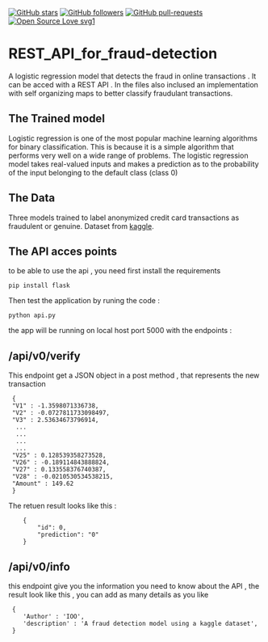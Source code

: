 
[![GitHub stars](https://img.shields.io/github/stars/Naereen/StrapDown.js.svg?style=social&label=Star&maxAge=2592000)](https://GitHub.com/Naereen/StrapDown.js/stargazers/)
[![GitHub followers](https://img.shields.io/github/followers/Naereen.svg?style=social&label=Follow&maxAge=2592000)](https://github.com/Naereen?tab=followers)
[![GitHub pull-requests](https://img.shields.io/github/issues-pr/Naereen/StrapDown.js.svg)](https://GitHub.com/Naereen/StrapDown.js/pull/)
[![Open Source Love svg1](https://badges.frapsoft.com/os/v1/open-source.svg?v=103)](https://github.com/ellerbrock/open-source-badges/)

# REST_API_for_fraud-detection
A logistic regression model that detects the fraud in online transactions . It can be acced with a REST API . 
In the files also inclused an implementation with self organizing maps to better classify fraudulant transactions.

## The Trained model 

Logistic regression is one of the most popular machine learning algorithms for binary classification. This is because it is a simple algorithm that performs very well on a wide range of problems.
The logistic regression model takes real-valued inputs and makes a prediction as to the probability of the input belonging to the default class (class 0)

## The Data 
Three models trained to label anonymized credit card transactions as fraudulent or genuine. Dataset from [kaggle](https://www.kaggle.com/sarathchandra/credit-card-fraud-detection-99-accuracy/comments#144915).

## The API acces points
to be able to use the api , you need first install the requirements 
```
pip install flask
```
Then test the application by runing the code : 
```
python api.py
```
the app will be running on local host port 5000 
with the endpoints : 
## /api/v0/verify 
This endpoint get a JSON object in a  post method , that represents the new transaction 
```
 {
 "V1" : -1.3598071336738,
 "V2" : -0.0727811733098497,
 "V3" : 2.53634673796914,
  ...
  ...
  ...
  ...
 "V25" : 0.128539358273528,
 "V26" : -0.189114843888824,
 "V27" : 0.133558376740387,
 "V28" : -0.0210530534538215,
 "Amount" : 149.62
 }
```
The retuen result looks like this : 
```
    {
        "id": 0,
        "prediction": "0"
    }
```

## /api/v0/info
this endpoint give you the information you need to know about the API ,
the result look like this , you can add as many details as you like 
```
 {
    'Author' : 'IOO',
    'description' : 'A fraud detection model using a kaggle dataset',
 }
```



